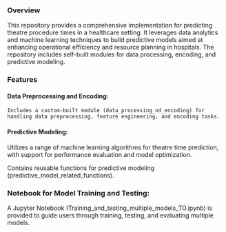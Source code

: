 ### Overview
This repository provides a comprehensive implementation for predicting theatre procedure times in a healthcare setting. It leverages data analytics and machine learning techniques to build predictive models aimed at enhancing operational efficiency and resource planning in hospitals. The repository includes self-built modules for data processing, encoding, and predictive modeling.

### Features
  #### Data Preprocessing and Encoding:

    Includes a custom-built module (data_processing_nd_encoding) for handling data preprocessing, feature engineering, and encoding tasks.

  #### Predictive Modeling:

  Utilizes a range of machine learning algorithms for theatre time prediction, with support for performance evaluation and model optimization.
  
  Contains reusable functions for predictive modeling (predictive_model_related_functions).


### Notebook for Model Training and Testing:

  A Jupyter Notebook (Training_and_testing_multiple_models_TO.ipynb) is provided to guide users through training, testing, and evaluating multiple models.
